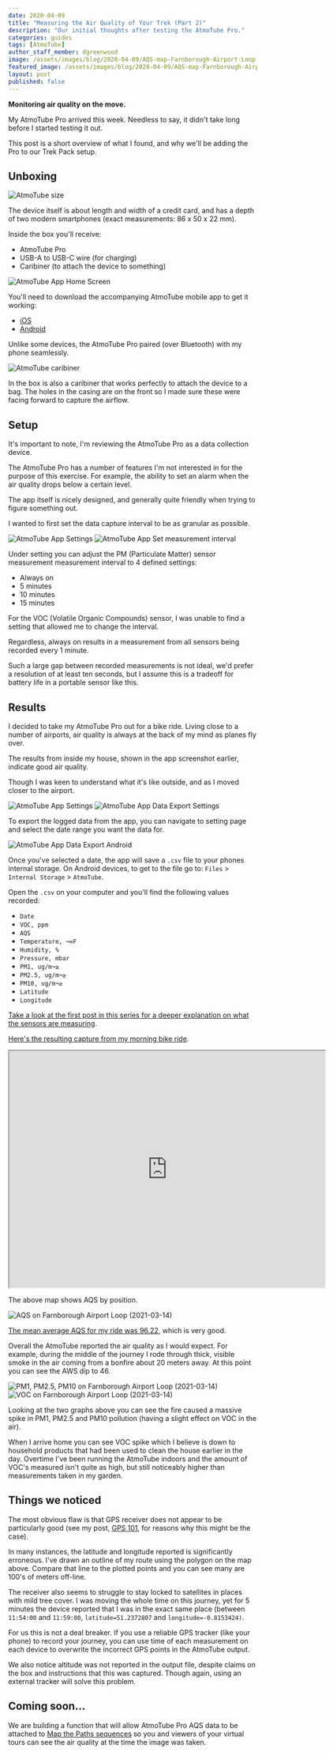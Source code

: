 ```yaml
---
date: 2020-04-09
title: "Measuring the Air Quality of Your Trek (Part 2)"
description: "Our initial thoughts after testing the AtmoTube Pro."
categories: guides
tags: [AtmoTube]
author_staff_member: dgreenwood
image: /assets/images/blog/2020-04-09/AQS-map-Farnborough-Airport-Loop-2021-03-14-meta.jpg
featured_image: /assets/images/blog/2020-04-09/AQS-map-Farnborough-Airport-Loop-2021-03-14-sm.jpg
layout: post
published: false
---
```


**Monitoring air quality on the move.**

My AtmoTube Pro arrived this week. Needless to say, it didn't take long before I started testing it out.

This post is a short overview of what I found, and why we'll be adding the  Pro to our Trek Pack setup.

## Unboxing

<img class="img-fluid" src="/assets/images/blog/2020-04-09/atmotube-size.jpg" alt="AtmoTube size" title="AtmoTube size" />

The device itself is about length and width of a credit card, and has a depth of two modern smartphones (exact measurements: 86 x 50 x 22 mm).

Inside the box you'll receive:

* AtmoTube Pro
* USB-A to USB-C wire (for charging)
* Caribiner (to attach the device to something)

<img class="img-fluid" src="/assets/images/blog/2020-04-09/atmotube-app-home-screen.png" alt="AtmoTube App Home Screen" title="AtmoTube App Home Screen" />

You'll need to download the accompanying AtmoTube mobile app to get it working:

* [iOS](https://itunes.apple.com/us/app/atmotube/id1080310110?ls=1&mt=8)
* [Android](https://play.google.com/store/apps/details?id=com.atmotube.app)

Unlike some devices, the AtmoTube Pro paired (over Bluetooth) with my phone seamlessly.

<img class="img-fluid" src="/assets/images/blog/2020-04-09/atmotube-backpack-clip.jpg" alt="AtmoTube caribiner" title="AtmoTube caribiner" />

In the box is also a caribiner that works perfectly to attach the device to a bag. The holes in the casing are on the front so I made sure these were facing forward to capture the airflow.

## Setup

It's important to note, I'm reviewing the AtmoTube Pro as a data collection device.

The AtmoTube Pro has a number of features I'm not interested in for the purpose of this exercise. For example, the ability to set an alarm when the air quality drops below a certain level.

The app itself is nicely designed, and generally quite friendly when trying to figure something out.

I wanted to first set the data capture interval to be as granular as possible.

<img class="img-fluid" src="/assets/images/blog/2020-04-09/atmotube-settings-1.png" alt="AtmoTube App Settings" title="AtmoTube App Settings" />

<img class="img-fluid" src="/assets/images/blog/2020-04-09/atmotube-set-measurement-interval.png" alt="AtmoTube App Set measurement interval" title="AtmoTube App Set measurement interval" />

Under setting you can adjust the PM (Particulate Matter) sensor measurement measurement interval to 4 defined settings:

* Always on
* 5 minutes
* 10 minutes
* 15 minutes

For the VOC (Volatile Organic Compounds) sensor, I was unable to find a setting that allowed me to change the interval.

Regardless, always on results in a measurement from all sensors being recorded every 1 minute.

Such a large gap between recorded measurements is not ideal, we'd prefer a resolution of at least ten seconds, but I assume this is a tradeoff for battery life in a portable sensor like this.

## Results

I decided to take my AtmoTube Pro out for a bike ride. Living close to a number of airports, air quality is always at the back of my mind as planes fly over.

The results from inside my house, shown in the app screenshot earlier, indicate good air quality.

Though I was keen to understand what it's like outside, and as I moved closer to the airport.

<img class="img-fluid" src="/assets/images/blog/2020-04-09/atmotube-settings-2.png" alt="AtmoTube App Settings" title="AtmoTube App Settings" />

<img class="img-fluid" src="/assets/images/blog/2020-04-09/atmotube-set-data-export-time.png" alt="AtmoTube App Data Export Settings" title="AtmoTube App Data Export Settings" />

To export the logged data from the app, you can navigate to setting page and select the date range you want the data for.

<img class="img-fluid" src="/assets/images/blog/2020-04-09/atmotube-csv-save-android.png" alt="AtmoTube App Data Export Android" title="AtmoTube App Data Export Android" />

Once you've selected a date, the app will save a `.csv` file to your phones internal storage. On Android devices, to get to the file go to: `Files` > `Internal Storage` > `AtmoTube`.

Open the `.csv` on your computer and you'll find the following values recorded:

* `Date`
* `VOC, ppm` 
* `AQS`
* `Temperature, ¬∞F`
* `Humidity, %`
* `Pressure, mbar`
* `PM1, ug/m¬≥` 
* `PM2.5, ug/m¬≥`
* `PM10, ug/m¬≥`
* `Latitude`
* `Longitude`

[Take a look at the first post in this series for a deeper explanation on what the sensors are measuring](/blog/2021/measuring-air-quality-portable-part-1).

[Here's the resulting capture from my morning bike ride](https://docs.google.com/spreadsheets/d/1tK9C1pA1FxVW1fkH60rmpfiiPejtUFvzMo-nDWwZfaw/edit?usp=sharing).

<iframe src="https://www.google.com/maps/d/embed?mid=1d9Pq8DAVeDwp_tnfxtt0Fu4jZiuEKWRq" width="640" height="480"></iframe>

The above map shows AQS by position. 

<img class="img-fluid" src="/assets/images/blog/2020-04-09/AQS-pollution-Farnborough-Airport-Loop-2021-03-14.png" alt="AQS on Farnborough Airport Loop (2021-03-14)" title="AQS on Farnborough Airport Loop (2021-03-14)" />

[The mean average AQS for my ride was 96.22](https://docs.google.com/spreadsheets/d/1tK9C1pA1FxVW1fkH60rmpfiiPejtUFvzMo-nDWwZfaw/edit#gid=2042347909), which is very good.

Overall the AtmoTube reported the air quality as I would expect. For example, during the middle of the journey I rode through thick, visible smoke in the air coming from a bonfire about 20 meters away. At this point you can see the AWS dip to 46.

<img class="img-fluid" src="/assets/images/blog/2020-04-09/PM-pollution-Farnborough-Airport-Loop-2021-03-14.png" alt="PM1, PM2.5, PM10 on Farnborough Airport Loop (2021-03-14)" title="PM1, PM2.5, PM10 on Farnborough Airport Loop (2021-03-14)" />

<img class="img-fluid" src="/assets/images/blog/2020-04-09/VOC-pollution-Farnborough-Airport-Loop-2021-03-14" alt="VOC on Farnborough Airport Loop (2021-03-14)" title="VOC on Farnborough Airport Loop (2021-03-14)" />

Looking at the two graphs above you can see the fire caused a massive spike in PM1, PM2.5 and PM10 pollution (having a slight effect on VOC in the air).

When I arrive home you can see VOC spike which I believe is down to household products that had been used to clean the house earlier in the day. Overtime I've been running the AtmoTube indoors and the amount of VOC's measured isn't quite as high, but still noticeably higher than measurements taken in my garden.

## Things we noticed

The most obvious flaw is that GPS receiver does not appear to be particularly good (see my post, [GPS 101](/blog/2020/gps-101), for reasons why this might be the case).

In many instances, the latitude and longitude reported is significantly erroneous. I've drawn an outline of my route using the polygon on the map above. Compare that line to the plotted points and you can see many are 100's of meters off-line.

The receiver also seems to struggle to stay locked to satellites in places with mild tree cover. I was moving the whole time on this journey, yet for 5 minutes the device reported that I was in the exact same place (between `11:54:00` and `11:59:00`, `latitude=51.2372807` and `longitude=-0.8153424)`.

For us this is not a deal breaker. If you use a reliable GPS tracker (like your phone) to record your journey, you can use time of each measurement on each device to overwrite the incorrect GPS points in the AtmoTube output.

We also notice altitude was not reported in the output file, despite claims on the box and instructions that this was captured. Though again, using an external tracker will solve this problem.

## Coming soon...

We are building a function that will allow AtmoTube Pro AQS data to be attached to [Map the Paths sequences](https://www.mapthepaths.com/) so you and viewers of your virtual tours can see the air quality at the time the image was taken.